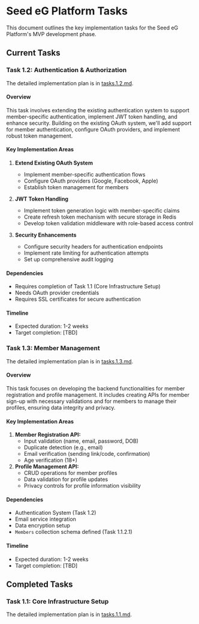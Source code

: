 # Seed eG Platform Tasks

This document outlines the key implementation tasks for the Seed eG Platform's MVP development phase.

## Current Tasks

### Task 1.2: Authentication & Authorization

The detailed implementation plan is in [tasks.1.2.md](tasks.1.2.md).

#### Overview
This task involves extending the existing authentication system to support member-specific authentication, implement JWT token handling, and enhance security. Building on the existing OAuth system, we'll add support for member authentication, configure OAuth providers, and implement robust token management.

#### Key Implementation Areas
1. **Extend Existing OAuth System**
   - Implement member-specific authentication flows
   - Configure OAuth providers (Google, Facebook, Apple)
   - Establish token management for members

2. **JWT Token Handling**
   - Implement token generation logic with member-specific claims
   - Create refresh token mechanism with secure storage in Redis
   - Develop token validation middleware with role-based access control

3. **Security Enhancements**
   - Configure security headers for authentication endpoints
   - Implement rate limiting for authentication attempts
   - Set up comprehensive audit logging

#### Dependencies
- Requires completion of Task 1.1 (Core Infrastructure Setup)
- Needs OAuth provider credentials
- Requires SSL certificates for secure authentication

#### Timeline
- Expected duration: 1-2 weeks
- Target completion: [TBD]

### Task 1.3: Member Management

The detailed implementation plan is in [tasks.1.3.md](tasks.1.3.md).

#### Overview
This task focuses on developing the backend functionalities for member registration and profile management. It includes creating APIs for member sign-up with necessary validations and for members to manage their profiles, ensuring data integrity and privacy.

#### Key Implementation Areas
1. **Member Registration API:**
   - Input validation (name, email, password, DOB)
   - Duplicate detection (e.g., email)
   - Email verification (sending link/code, confirmation)
   - Age verification (18+)
2. **Profile Management API:**
   - CRUD operations for member profiles
   - Data validation for profile updates
   - Privacy controls for profile information visibility

#### Dependencies
- Authentication System (Task 1.2)
- Email service integration
- Data encryption setup
- `Members` collection schema defined (Task 1.1.2.1)

#### Timeline
- Expected duration: 1-2 weeks
- Target completion: [TBD]

## Completed Tasks

### Task 1.1: Core Infrastructure Setup
The detailed implementation plan is in [tasks.1.1.md](tasks.1.1.md). 